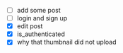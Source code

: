 - [ ] add some post 
- [ ] login and sign up 
- [x] edit post 
- [x] is_authenticated
- [x] why that thumbnail did not upload
